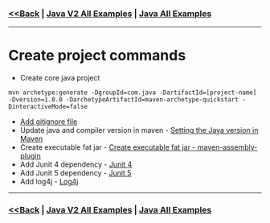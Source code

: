 ### [<<Back](../README.md) | [Java V2 All Examples](https://github.com/avinashbabudonthu/java/blob/master/java-v2/README.md) | [Java All Examples](https://github.com/avinashbabudonthu/java/blob/master/README.md)
------
# Create project commands
* Create core java project
```
mvn archetype:generate -DgroupId=com.java -DartifactId=[project-name] -Dversion=1.0.0 -DarchetypeArtifactId=maven-archetype-quickstart -DinteractiveMode=false
```
* [Add gitignore file](../../../.gitignore) 
* Update java and compiler version in maven - [Setting the Java version in Maven](maven-java-version.md)
* Create executable fat jar - [Create executable fat jar - maven-assembly-plugin](fat-jar.md)
* Add Junit 4 dependency - [Junit 4](../../junit-4/files/dependencies.md)
* Add Junit 5 dependency - [Junit 5](../../junit-5/files/dependencies.md)
* Add log4j - [Log4j](../../log4j)
------
### [<<Back](../README.md) | [Java V2 All Examples](https://github.com/avinashbabudonthu/java/blob/master/java-v2/README.md) | [Java All Examples](https://github.com/avinashbabudonthu/java/blob/master/README.md)